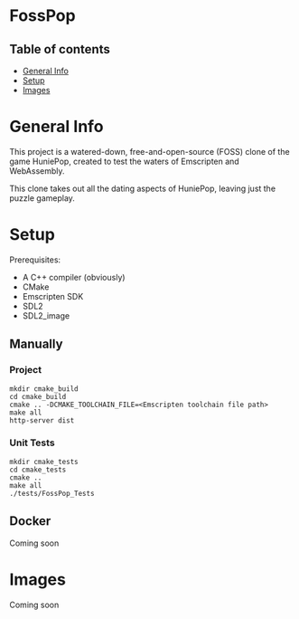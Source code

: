 # FossPop

## Table of contents

-   [General Info](#general-info)
-   [Setup](#setup)
-   [Images](#images)

# General Info

This project is a watered-down, free-and-open-source (FOSS) clone of the game HuniePop, created to test the waters of Emscripten and WebAssembly.

This clone takes out all the dating aspects of HuniePop, leaving just the puzzle gameplay.

# Setup

Prerequisites:

-   A C++ compiler (obviously)
-   CMake
-   Emscripten SDK
-   SDL2
-   SDL2_image

## Manually

### Project

```shell
mkdir cmake_build
cd cmake_build
cmake .. -DCMAKE_TOOLCHAIN_FILE=<Emscripten toolchain file path>
make all
http-server dist
```

### Unit Tests

```shell
mkdir cmake_tests
cd cmake_tests
cmake ..
make all
./tests/FossPop_Tests
```

## Docker

Coming soon

# Images

Coming soon

